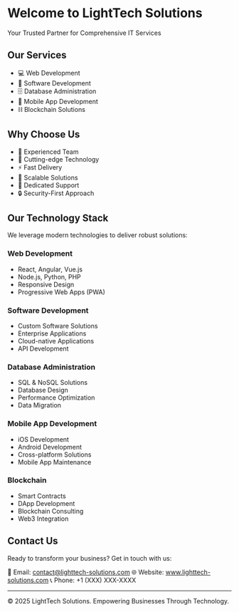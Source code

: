 # Welcome to LightTech Solutions

Your Trusted Partner for Comprehensive IT Services

## Our Services

- 💻 Web Development
- 🔧 Software Development
- 🗄️ Database Administration
- 📱 Mobile App Development
- ⛓️ Blockchain Solutions

## Why Choose Us

- 🌟 Experienced Team
- 🚀 Cutting-edge Technology
- ⚡️ Fast Delivery
- 💪 Scalable Solutions
- 🤝 Dedicated Support
- 🔒 Security-First Approach

## Our Technology Stack

We leverage modern technologies to deliver robust solutions:

### Web Development
- React, Angular, Vue.js
- Node.js, Python, PHP
- Responsive Design
- Progressive Web Apps (PWA)

### Software Development
- Custom Software Solutions
- Enterprise Applications
- Cloud-native Applications
- API Development

### Database Administration
- SQL & NoSQL Solutions
- Database Design
- Performance Optimization
- Data Migration

### Mobile App Development
- iOS Development
- Android Development
- Cross-platform Solutions
- Mobile App Maintenance

### Blockchain
- Smart Contracts
- DApp Development
- Blockchain Consulting
- Web3 Integration

## Contact Us

Ready to transform your business? Get in touch with us:

📧 Email: contact@lighttech-solutions.com
🌐 Website: www.lighttech-solutions.com
📞 Phone: +1 (XXX) XXX-XXXX

---

© 2025 LightTech Solutions. Empowering Businesses Through Technology.
